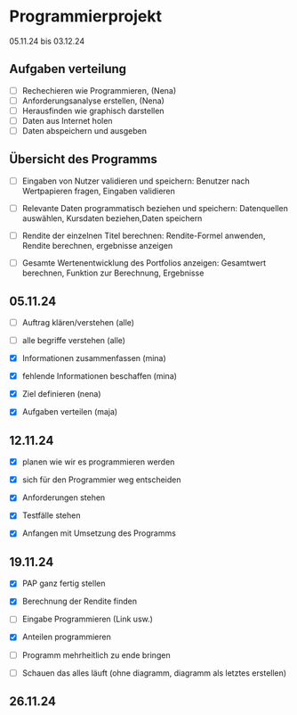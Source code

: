 # Programmierprojekt

05.11.24 bis 03.12.24

## Aufgaben verteilung
- [ ] Rechechieren wie Programmieren, (Nena)
- [ ] Anforderungsanalyse erstellen, (Nena)
- [ ] Herausfinden wie graphisch darstellen
- [ ] Daten aus Internet holen
- [ ] Daten abspeichern und ausgeben
      
## Übersicht des Programms
- [ ] Eingaben von Nutzer validieren und speichern: Benutzer nach Wertpapieren fragen, Eingaben validieren
- [ ] Relevante Daten programmatisch beziehen und speichern: Datenquellen auswählen, Kursdaten beziehen,Daten speichern
- [ ] Rendite der einzelnen Titel berechnen: Rendite-Formel anwenden, Rendite berechnen, ergebnisse anzeigen
- [ ] Gesamte Wertenentwicklung des Portfolios anzeigen: Gesamtwert berechnen, Funktion zur Berechnung, Ergebnisse


## 05.11.24

- [ ] Auftrag klären/verstehen (alle)
- [ ] alle begriffe verstehen (alle)
- [x] Informationen zusammenfassen (mina)
- [x] fehlende Informationen beschaffen (mina)
- [x] Ziel definieren (nena)
- [x] Aufgaben verteilen (maja)


## 12.11.24
- [x] planen wie wir es programmieren werden
- [x] sich für den Programmier weg entscheiden
- [x] Anforderungen stehen
- [x] Testfälle stehen
- [x] Anfangen mit Umsetzung des Programms


## 19.11.24
- [x] PAP ganz fertig stellen
- [x] Berechnung der Rendite finden
- [ ] Eingabe Programmieren (Link usw.)
- [x] Anteilen programmieren
- [ ] Programm mehrheitlich zu ende bringen
- [ ] Schauen das alles läuft (ohne diagramm, diagramm als letztes erstellen)



## 26.11.24


      





  






